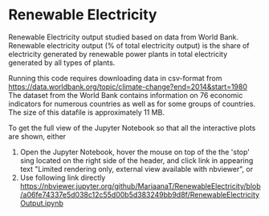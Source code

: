 # Renewable Electricity
Renewable Electricity output studied based on data from World Bank. Renewable electricity output (% of total electricity output) is the share of electricity generated by renewable power plants in total electricity generated by all types of plants. 

Running this code requires downloading data in csv-format from https://data.worldbank.org/topic/climate-change?end=2014&start=1980
The dataset from the World Bank contains information on 76 economic indicators for numerous countries as well as for some groups of countries. The size of this datafile is approximately 11 MB. 

To get the full view of the Jupyter Notebook so that all the interactive plots are shown, either
1. Open the Jupyter Notebook, hover the mouse on top of the the 'stop' sing located on the right side of the header, and click link in appearing text "Limited rendering only, external view available with nbviewer", or
2. Use following link directly
https://nbviewer.jupyter.org/github/MariaanaT/RenewableElectricity/blob/a06fe74337e5d038c12c55d00b5d383249bb9d8f/RenewableElectricityOutput.ipynb
